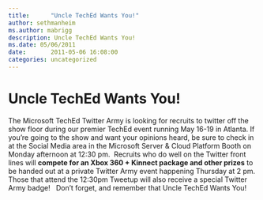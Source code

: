 ```yaml
---
title:      "Uncle TechEd Wants You!"
author: sethmanheim
ms.author: mabrigg
description: Uncle TechEd Wants You!
ms.date: 05/06/2011
date:       2011-05-06 16:08:00
categories: uncategorized
---
```

# Uncle TechEd Wants You!

The Microsoft TechEd Twitter Army is looking for recruits to twitter off the show floor during our premier TechEd event running May 16-19 in Atlanta. If you’re going to the show and want your opinions heard, be sure to check in at the Social Media area in the Microsoft Server & Cloud Platform Booth on Monday afternoon at 12:30 pm.  Recruits who do well on the Twitter front lines will **compete for an Xbox 360 + Kinnect package and other prizes** to be handed out at a private Twitter Army event happening Thursday at 2 pm. Those that attend the 12:30pm Tweetup will also receive a special Twitter Army badge!   Don’t forget, and remember that Uncle TechEd Wants You!
